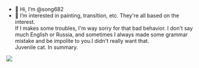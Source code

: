 - 👋 Hi, I’m @song682
- 👀 I’m interested in painting, transltion, etc. They're all based on the interest.  
 If I makes some troubles, I'm way sorry for that bad behavior.
 I don't say much English or Russia, and sometimes I always made some grammar mistake and be impolite to you.I didn't really want that.  
 Juvenile cat. In summary. 

<p align="left">
  <img src="https://github-readme-stats.vercel.app/api?username=song682&show_icons=true&theme=radical&hide_rank=true"/>
</p>

<!---
song682/song682 is a ✨ special ✨ repository because its `README.md` (this file) appears on your GitHub profile.
You can click the Preview link to take a look at your changes.
--->
